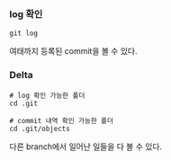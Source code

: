 ### log 확인
```
git log
```
여태까지 등록된 commit을 볼 수 있다.


### Delta
```shell
# log 확인 가능한 폴더
cd .git

# commit 내역 확인 가능한 폴더
cd .git/objects
```
다른 branch에서 일어난 일들을 다 볼 수 있다.
